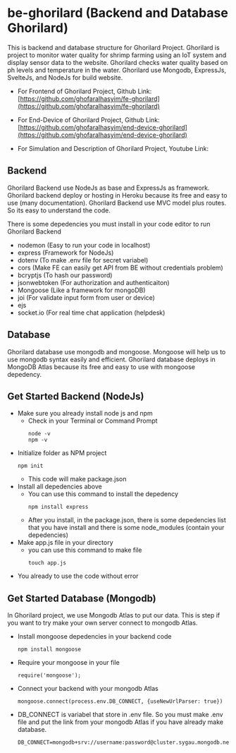 # be-ghorilard (Backend and Database Ghorilard)

  This is backend and database structure for Ghorilard Project. Ghorilard is project to monitor water quality for shrimp farming using an IoT system and display sensor data to the website. Ghorilard checks water quality based on ph levels and temperature in the water. Ghorilard use Mongodb, ExpressJs, SvelteJs, and NodeJs for build website.
  
- For Frontend of Ghorilard Project, Github Link: [https://github.com/ghofaralhasyim/fe-ghorilard](https://github.com/ghofaralhasyim/fe-ghorilard)

- For End-Device of Ghorilard Project, Github Link: [https://github.com/ghofaralhasyim/end-device-ghorilard](https://github.com/ghofaralhasyim/end-device-ghorilard)

- For Simulation and Description of Ghorilard Project, Youtube Link:
  
## Backend
  Ghorilard Backend use NodeJs as base and ExpressJs as framework. Ghorilard backend deploy or hosting in Heroku because its free and easy to use (many documentation). Ghorilard Backend use MVC model plus routes. So its easy to understand the code.

There is some depedencies you must install in your code editor to run Ghorilard Backend
 - nodemon (Easy to run your code in localhost)
 - express (Framework for NodeJs)
 - dotenv (To make .env file for secret variabel)
 - cors (Make FE can easily get API from BE without credentials problem)
 - bcryptjs (To hash our password)
 - jsonwebtoken (For authorization and authenticaiton)
 - Mongoose (Like a framework for mongoDB)
 - joi (For validate input form from user or device)
 - ejs 
 - socket.io (For real time chat application (helpdesk)

## Database
  Ghorilard database use mongodb and mongoose. Mongoose will help us to use mongodb syntax easily and efficient. Ghorilard database deploys in MongoDB Atlas because its free and easy to use with mongoose depedency.

## Get Started Backend (NodeJs)

- Make sure you already install node js and npm
  - Check in your Terminal or Command Prompt
    ```
    node -v
    npm -v
    ```
- Initialize folder as NPM project
  ```
  npm init
  ```
  - This code will make package.json
- Install all depedencies above
  - You can use this command to install the depedency
    ```
    npm install express
    ```
  - After you install, in the package.json, there is some depedencies list that you have install and there is some node_modules (contain your depedencies)
- Make app.js file in your directory
  - you can use this command to make file
    ```
    touch app.js
    ```
- You already to use the code without error

## Get Started Database (Mongodb)
In Ghorilard project, we use Mongodb Atlas to put our data. This is step if you want to try make your own server connect to mongodb Atlas.
- Install mongoose depedencies in your backend code
  ```
  npm install mongoose
  ```
- Require your mongoose in your file
  ```
  require('mongoose');
  ```
- Connect your backend with your mongodb Atlas
  ```
  mongoose.connect(process.env.DB_CONNECT, {useNewUrlParser: true})
  ```
- DB_CONNECT is variabel that store in .env file. So you must make .env file and put the link from your mongodb Atlas if you have already make database.
  ```
  DB_CONNECT=mongodb+srv://username:password@cluster.sygau.mongodb.net/yourDatabase
  ``` 


